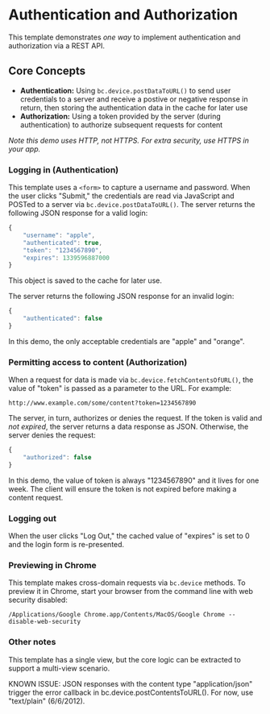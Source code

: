 # Authentication and Authorization

This template demonstrates _one way_ to implement authentication and 
authorization via a REST API.

## Core Concepts

* **Authentication:** Using `bc.device.postDataToURL()` to send user 
credentials to a server and receive a postive or negative response in return, 
then storing the authentication data in the cache for later use
* **Authorization:** Using a token provided by the server (during 
authentication) to authorize subsequent requests for content

_Note this demo uses HTTP, not HTTPS. For extra security, use HTTPS in your app._

### Logging in (Authentication)

This template uses a `<form>` to capture a username and password. When the user 
clicks "Submit," the credentials are read via JavaScript and POSTed to a server 
via `bc.device.postDataToURL()`. The server returns the following JSON response 
for a valid login:

``` javascript
{
    "username": "apple",
    "authenticated": true,
    "token": "1234567890",
    "expires": 1339596887000
}
```

This object is saved to the cache for later use.

The server returns the following JSON response for an invalid login:

``` javascript
{
    "authenticated": false
}
```

In this demo, the only acceptable credentials are "apple" and "orange".

### Permitting access to content (Authorization)

When a request for data is made via `bc.device.fetchContentsOfURL()`, the 
value of "token" is passed as a parameter to the URL. For example:

```
http://www.example.com/some/content?token=1234567890
```

The server, in turn, authorizes or denies the request. If the token is valid
and _not expired_, the server returns a data response as JSON. Otherwise, the 
server denies the request:

``` javascript
{
    "authorized": false
}
```

In this demo, the value of token is always "1234567890" and it lives for one 
week. The client will ensure the token is not expired before making a content 
request.

### Logging out

When the user clicks "Log Out," the cached value of "expires" is set to 0 
and the login form is re-presented.

### Previewing in Chrome

This template makes cross-domain requests via `bc.device` methods. To preview
it in Chrome, start your browser from the command line with web security 
disabled:

```
/Applications/Google Chrome.app/Contents/MacOS/Google Chrome --disable-web-security
```

### Other notes

This template has a single view, but the core logic can be extracted to support
a multi-view scenario.

KNOWN ISSUE: JSON responses with the content type "application/json" trigger 
the error callback in bc.device.postContentsToURL(). For now, use "text/plain"
(6/6/2012).
